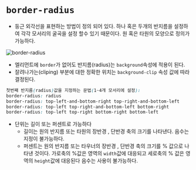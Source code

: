 # `border-radius`

- 둥근 외각선을 표현하는 방법이 정의 되어 있다. 하나 혹은 두개의 반지름을 설정하여 각각 모서리의 굴곡을 설정 할수 있기 때문이다. 원 혹은 타원의 모양으로 정의가 가능하다.

![border-radius](https://developer.mozilla.org/files/3638/border-radius-sh.png)

- 엘리먼트에 `border`가 없어도 반지름(radius)는 `background`속성에 적용이 된다.
- 잘려나가는(cliping) 부분에 대한 정확한 위치는 `background-clip` 속성 값에 따라 결정된다.

```css
첫번째 반지름(radius)값을 지정하는 문법(1~4개 모서리에 설정):
border-radius: radius             
border-radius: top-left-and-bottom-right top-right-and-bottom-left 
border-radius: top-left top-right-and-bottom-left bottom-right 
border-radius: top-left top-right bottom-right bottom-left 
```

- 단위는 길이 또는 퍼센트로 가능하다
    - 길이는 원의 반지름 또는 타원의 장반경 , 단반경 축의 크기를 나타낸다. 음수는 지정이 불가능하다.
    - 퍼센트는 원의 반지름 또는 타우너의 장반경 , 단반경 축의 크기를 % 값으로 나타낸 것이다. 가로축의 %값은 영역의 `width`값에 대응되고 세로축의 % 값은 영역의 `height`값에 대응된다 음수는 사용이 불가능하다.
